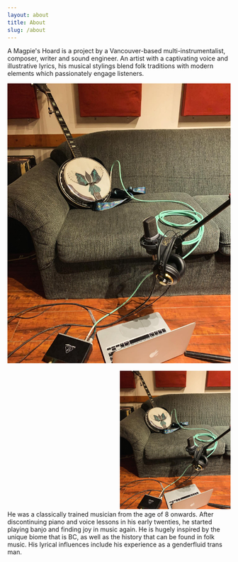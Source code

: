 ```yaml
---
layout: about
title: About
slug: /about
---
```

A Magpie's Hoard is a project by a Vancouver-based multi-instrumentalist, composer, writer and sound engineer. An artist with a captivating voice and illustrative lyrics, his musical stylings blend folk traditions with modern elements which passionately engage listeners.


<div align="right"> 

![Image of banjo on sofa with microphone and headphones set up with computer for recording](/assets/img/recordingbanjo.jpg)

<img src="/assets/img/recordingbanjo.jpg" width="250px" alt="Image of banjo on sofa with microphone and headphones set up with computer for recording">

</div>
<div>
He was a classically trained musician from the age of 8 onwards. After discontinuing piano and voice lessons in his early twenties, he started playing banjo and finding joy in music again. He is hugely inspired by the unique biome that is BC, as well as the history that can be found in folk music. His lyrical influences include his experience as a genderfluid trans man.
</div>
<br>
<br>
